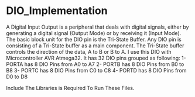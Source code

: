# DIO_Implementation
A Digital Input Output is a peripheral that deals with digital signals, either by generating a digital signal (Output Mode) or by receiving it (Input Mode).
The basic block unit for the DIO pin is the Tri-State Buffer. Any DIO pin is consisting of a Tri-State buffer as a main component. The Tri-State buffer controls the direction of the data, A to B or B to A.
I use this DIO with Microcontroller AVR Atmega32. It has 32 DIO pins grouped as following:
	1- PORTA has 8 DIO Pins from A0 to A7
	2- PORTB has 8 DIO Pins from B0 to B8
	3- PORTC has 8 DIO Pins from C0 to C8
	4- PORTD has 8 DIO Pins from D0 to D8

Include The Libraries is Required To Run These Files.
